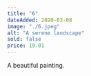 ```yaml
---
title: "6"
dateAdded: 2020-03-08
image: "./6.jpeg"
alt: "A serene landscape"
sold: false
price: 19.01
---
```

A beautiful painting.
